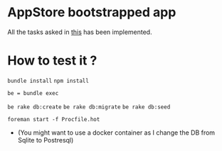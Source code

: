 # AppStore bootstrapped app

All the tasks asked in [this](https://gist.github.com/Jerskouille/553717eb770be0a2665be8b8a20ed6e7) has been implemented.

# How to test it ?

`bundle install`
`npm install`

`be = bundle exec`

`be rake db:create`
`be rake db:migrate`
`be rake db:seed`

`foreman start -f Procfile.hot`

- (You might want to use a docker container as I change the DB from Sqlite to Postresql) 
